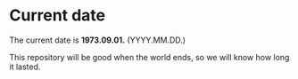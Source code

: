# Current date

The current date is **1973.09.01.** (YYYY.MM.DD.)

This repository will be good when the world ends, so we will know how long it lasted.